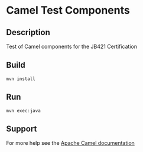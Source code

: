 # Camel Test Components

## Description
Test of Camel components for the JB421 Certification

## Build
```
mvn install
```

## Run
```
mvn exec:java
```

## Support
For more help see the [Apache Camel documentation](http://camel.apache.org)

